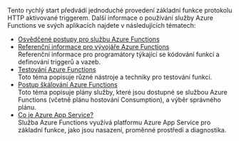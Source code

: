 
Tento rychlý start předvádí jednoduché provedení základní funkce protokolu HTTP aktivované triggerem. Další informace o používání služby Azure Functions ve svých aplikacích najdete v následujících tématech:

* [Osvědčené postupy pro službu Azure Functions](../articles/azure-functions/functions-best-practices.md)
* [Referenční informace pro vývojáře Azure Functions](../articles/azure-functions/functions-reference.md)  
  Referenční informace pro programátory týkající se kódování funkcí a definování triggerů a vazeb.
* [Testování Azure Functions](../articles/azure-functions/functions-test-a-function.md)  
  Toto téma popisuje různé nástroje a techniky pro testování funkcí.
* [Postup škálování Azure Functions](../articles/azure-functions/functions-scale.md)  
  Toto téma popisuje plány služby, které jsou dostupné se službou Azure Functions (včetně plánu hostování Consumption), a výběr správného plánu. 
* [Co je Azure App Service?](../articles/app-service/app-service-value-prop-what-is.md)  
  Služba Azure Functions využívá platformu Azure App Service pro základní funkce, jako jsou nasazení, proměnné prostředí a diagnostika. 